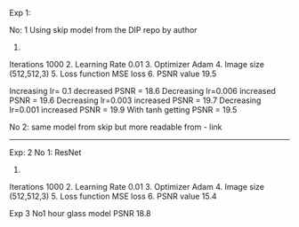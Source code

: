 
Exp 1: 

No: 1
Using skip model from the DIP repo by author 

1.
Iterations
1000
2.
Learning Rate
0.01
3.
Optimizer
Adam
4.
Image size
(512,512,3)
5.
Loss function
MSE loss
6.
PSNR value
19.5


Increasing lr= 0.1 decreased PSNR = 18.6
Decreasing lr=0.006 increased PSNR = 19.6
Decreasing lr=0.003 increased PSNR = 19.7
Decreasing lr=0.001 increased PSNR = 19.9
With tanh getting PSNR = 19.5

No 2: same model from skip but more readable from - link

------------------------------------------------------------------------------------------------------------------------------
Exp: 2
 No 1: ResNet 

1.
Iterations
1000
2.
Learning Rate
0.01
3.
Optimizer
Adam
4.
Image size
(512,512,3)
5.
Loss function
MSE loss
6.
PSNR value
15.4



Exp 3 
No1 hour glass model
PSNR 18.8

